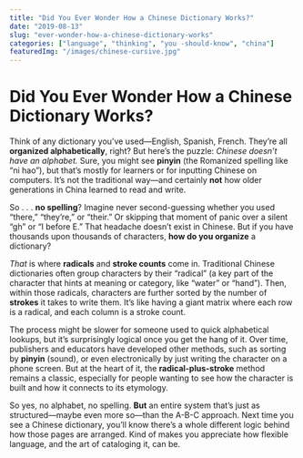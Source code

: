 ```yaml
---
title: "Did You Ever Wonder How a Chinese Dictionary Works?"
date: "2019-08-13"
slug: "ever-wonder-how-a-chinese-dictionary-works"
categories: ["language", "thinking", "you -should-know", "china"]
featuredImg: "/images/chinese-cursive.jpg"
---
```


# Did You Ever Wonder How a Chinese Dictionary Works?

Think of any dictionary you’ve used—English, Spanish, French. They’re all **organized alphabetically**, right? But here’s the puzzle: *Chinese doesn’t have an alphabet.* Sure, you might see **pinyin** (the Romanized spelling like “ni hao”), but that’s mostly for learners or for inputting Chinese on computers. It’s not the traditional way—and certainly **not** how older generations in China learned to read and write.

So . . . **no spelling**? Imagine never second-guessing whether you used “there,” “they’re,” or “their.” Or skipping that moment of panic over a silent “gh” or “I before E.” That headache doesn’t exist in Chinese. But if you have thousands upon thousands of characters, **how do you organize** a dictionary?

*That* is where **radicals** and **stroke counts** come in. Traditional Chinese dictionaries often group characters by their “radical” (a key part of the character that hints at meaning or category, like “water” or “hand”). Then, within those radicals, characters are further sorted by the number of **strokes** it takes to write them. It’s like having a giant matrix where each row is a radical, and each column is a stroke count.

The process might be slower for someone used to quick alphabetical lookups, but it’s surprisingly logical once you get the hang of it. Over time, publishers and educators have developed other methods, such as sorting by **pinyin** (sound), or even electronically by just writing the character on a phone screen. But at the heart of it, the **radical-plus-stroke** method remains a classic, especially for people wanting to see how the character is built and how it connects to its etymology.

So yes, no alphabet, no spelling. **But** an entire system that’s just as structured—maybe even more so—than the A-B-C approach. Next time you see a Chinese dictionary, you’ll know there’s a whole different logic behind how those pages are arranged. Kind of makes you appreciate how flexible language, and the art of cataloging it, can be.